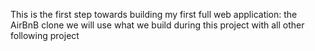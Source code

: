 This is the first step towards building
my first full web application: the AirBnB clone
we will use what we build during this project
with all other following project
